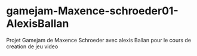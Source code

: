 # gamejam-Maxence-schroeder01-AlexisBallan

Projet Gamejam de Maxence Schroeder  avec alexis Ballan pour le cours de creation de jeu video
